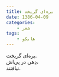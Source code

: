 ```yaml
---
title: بره‌ای گریخت
date: 1386-04-09
categories:
    - شعر
tags:
    - هایکو
---
```


بره‌ای گریخت.  
دِهی در پی‌اش،  
نیافتند.
